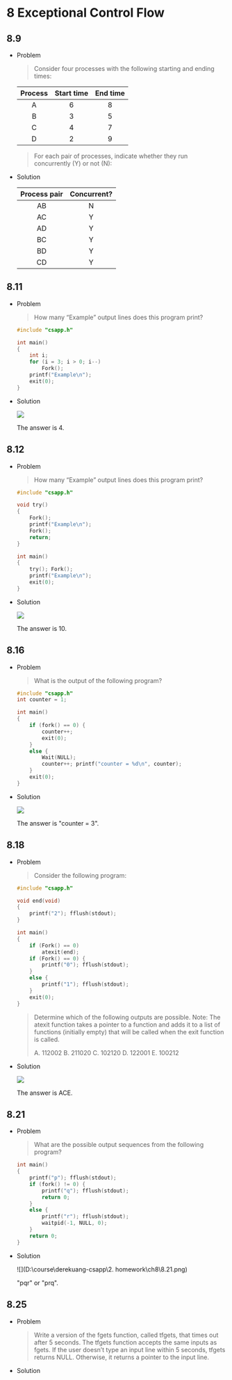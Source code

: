 # 8 Exceptional Control Flow



## 8.9

- Problem

  > Consider four processes with the following starting and ending times:

  | Process | Start time | End time |
  | :-----: | :--------: | :------: |
  |    A    |     6      |    8     |
  |    B    |     3      |    5     |
  |    C    |     4      |    7     |
  |    D    |     2      |    9     |

  > For each pair of processes, indicate whether they run concurrently (Y) or not (N):

- Solution

  | Process pair | Concurrent? |
  | :----------: | :---------: |
  |      AB      |      N      |
  |      AC      |      Y      |
  |      AD      |      Y      |
  |      BC      |      Y      |
  |      BD      |      Y      |
  |      CD      |      Y      |

  

## 8.11

- Problem

  > How many “Example” output lines does this program print?

  ```c
  #include "csapp.h"
  
  int main()
  {
      int i;
      for (i = 3; i > 0; i--)
          Fork();
      printf("Example\n");
      exit(0);
  }
  ```

- Solution

  ![](8.11.png)

  The answer is 4.

  

## 8.12

- Problem

  > How many “Example” output lines does this program print?

  ```c
  #include "csapp.h"
  
  void try()
  {
      Fork();
      printf("Example\n");
      Fork();
      return;
  }
  
  int main()
  {
      try(); Fork();
      printf("Example\n");
      exit(0);
  }
  ```

- Solution

  ![](8.12.png)

  The answer is 10.

  

## 8.16

- Problem

  > What is the output of the following program?

  ```c
  #include "csapp.h"
  int counter = 1;
  
  int main()
  {
      if (fork() == 0) {
          counter++;
          exit(0);
      }
      else {
          Wait(NULL);
          counter++; printf("counter = %d\n", counter);
      }
      exit(0);
  }
  ```

- Solution

  ![](8.16.png)

  The answer is "counter = 3".



## 8.18

- Problem

  > Consider the following program:

  ```c
  #include "csapp.h"
  
  void end(void)
  {
      printf("2"); fflush(stdout);
  }
  
  int main()
  {
      if (Fork() == 0)
          atexit(end);
      if (Fork() == 0) {
          printf("0"); fflush(stdout);
      }
      else {
          printf("1"); fflush(stdout);
      }
      exit(0);
  }
  ```

  > Determine which of the following outputs are possible. Note: The atexit function takes a pointer to a function and adds it to a list of functions (initially empty) that will be called when the exit function is called.
  >
  > A. 112002
  > B. 211020
  > C. 102120
  > D. 122001
  > E. 100212

- Solution

  ![](8.18.png)

  The answer is ACE.

  

## 8.21

- Problem

  > What are the possible output sequences from the following program?

  ```c
  int main()
  {
      printf("p"); fflush(stdout);
      if (fork() != 0) {
          printf("q"); fflush(stdout);
          return 0;
      }
      else {
          printf("r"); fflush(stdout);
          waitpid(-1, NULL, 0);
      }
      return 0;
  }
  ```

- Solution

  ![](D:\course\derekuang-csapp\2. homework\ch8\8.21.png)
  
  "pqr" or "prq".
  
  

## 8.25

- Problem

  > Write a version of the fgets function, called tfgets, that times out after 5 seconds. The tfgets function accepts the same inputs as fgets. If the user doesn’t type an input line within 5 seconds, tfgets returns NULL. Otherwise, it returns a pointer to the input line.

- Solution

  